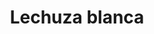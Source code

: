 ---
title: Lechuza blanca
date: 
draft: false

# descripcion
description : Dije de plata y nácar

materials: Plata 925

color: Plateado y nácar blanco

dimensions: 1,5cm largo

code: 02-25-0684

type: "Dijes"

categories: []

price: $3.240,00

price_eftvo: $2.750,00

# Images
# first image will be shown in the product page
images:
  # - image: "images/path_to_image"
  # La ubicacion de las imagenes es imagenes/Dijes/Dijes.Nácar/02-25-0684-lechuza-blanca
  - image: "./images/dijes/nácar/02-25-0684.JPG"
---